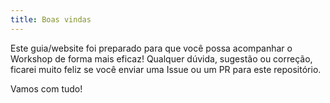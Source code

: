 ```yaml
---
title: Boas vindas 
---
```


Este guia/website foi preparado para que você possa acompanhar o Workshop de forma mais eficaz!
Qualquer dúvida, sugestão ou correção, ficarei muito feliz se você enviar uma Issue ou um PR para este repositório.

Vamos com tudo!
